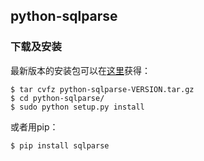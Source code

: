 ## python-sqlparse

### 下载及安装

最新版本的安装包可以在[这里](https://pypi.python.org/pypi/sqlparse/)获得：

```console
$ tar cvfz python-sqlparse-VERSION.tar.gz	
$ cd python-sqlparse/	
$ sudo python setup.py install 
```

或者用pip：
```console
$ pip install sqlparse
```
